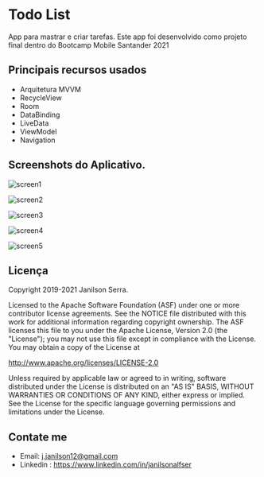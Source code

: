 # Todo List
App para mastrar e criar tarefas.
Este app foi desenvolvido como projeto final dentro do Bootcamp Mobile Santander 2021

## Principais recursos usados

 - Arquitetura MVVM
 - RecycleView
 - Room
 - DataBinding
 - LiveData
 - ViewModel
 - Navigation

## Screenshots do Aplicativo.

![screen1](./screenshots/screen_1.jpg)

![screen2](./screenshots/screen_2.jpg)

![screen3](./screenshots/screen_3.jpg)

![screen4](./screenshots/screen_4.jpg)

![screen5](./screenshots/screen_5.jpg)

## Licença

Copyright 2019-2021 Janilson Serra.

Licensed to the Apache Software Foundation (ASF) under one or more contributor
license agreements.  See the NOTICE file distributed with this work for
additional information regarding copyright ownership.  The ASF licenses this
file to you under the Apache License, Version 2.0 (the "License"); you may not
use this file except in compliance with the License.  You may obtain a copy of
the License at

http://www.apache.org/licenses/LICENSE-2.0

Unless required by applicable law or agreed to in writing, software
distributed under the License is distributed on an "AS IS" BASIS, WITHOUT
WARRANTIES OR CONDITIONS OF ANY KIND, either express or implied.  See the
License for the specific language governing permissions and limitations under
the License.

## Contate me

- Email: j.janilson12@gmail.com
- Linkedin : https://www.linkedin.com/in/janilsonalfser